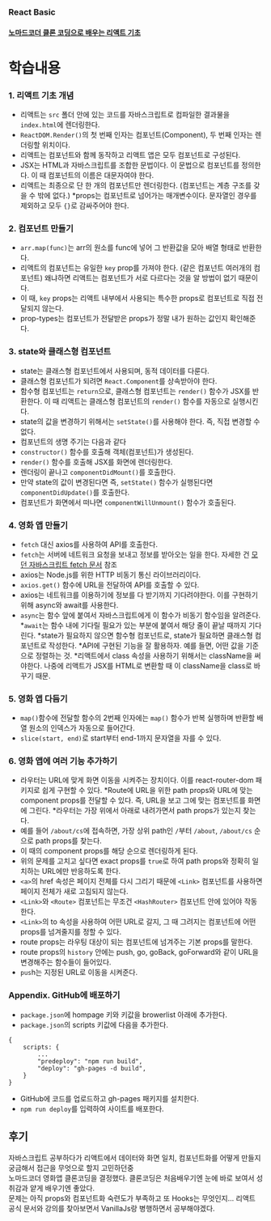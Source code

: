 ### React Basic

#### [노마드코더 클론 코딩으로 배우는 리액트 기초](https://nomadcoders.co/react-fundamentals)

# 학습내용

### 1. 리액트 기초 개념

- 리액트는 `src` 폴더 안에 있는 코드를 자바스크립트로 컴파일한 결과물을 `index.html`에 렌더링한다.
- `ReactDOM.Render()`의 첫 번째 인자는 컴포넌트(Component), 두 번째 인자는 렌더링할 위치이다.
- 리액트는 컴포넌트와 함께 동작하고 리액트 앱은 모두 컴포넌트로 구성된다.
- JSX는 HTML과 자바스크립트를 조합한 문법이다. 이 문법으로 컴포넌트를 정의한다. 이 때 컴포넌트의 이름은 대문자여야 한다.
- 리액트는 최종으로 단 한 개의 컴포넌트만 렌더링한다. (컴포넌트는 계층 구조를 갖을 수 밖에 없다.)
  \*props는 컴포넌트로 넘어가는 매개변수이다. 문자열인 경우를 제외하고 모두 `{}`로 감싸주어야 한다.

### 2. 컴포넌트 만들기

- `arr.map(func)`는 arr의 원소를 func에 넣어 그 반환값을 모아 배열 형태로 반환한다.
- 리액트의 컴포넌트는 유일한 `key` prop를 가져야 한다. (같은 컴포넌트 여러개의 컴포넌트) 왜냐하면 리액트는 컴포넌트가 서로 다르다는 것을 알 방법이 없기 때문이다.
- 이 때, `key` props는 리액트 내부에서 사용되는 특수한 props로 컴포넌트로 직접 전달되지 않는다.
- prop-types는 컴포넌트가 전달받은 props가 정말 내가 원하는 값인지 확인해준다.

### 3. state와 클래스형 컴포넌트

- state는 클래스형 컴포넌트에서 사용되며, 동적 데이터를 다룬다.
- 클래스형 컴포넌트가 되려면 `React.Component`를 상속받아야 한다.
- 함수형 컴포넌트는 `return`으로, 클래스형 컴포넌트는 `render()` 함수가 JSX를 반환한다. 이 때 리액트는 클래스형 컴포넌트의 `render()` 함수를 자동으로 실행시킨다.
- state의 값을 변경하기 위해서는 `setState()`를 사용해야 한다. 즉, 직접 변경할 수 없다.
- 컴포넌트의 생명 주기는 다음과 같다
- `constructor()` 함수를 호출해 객체(컴포넌트)가 생성된다.
- `render()` 함수를 호출해 JSX를 화면에 렌더링한다.
- 렌더링이 끝나고 `componentDidMount()`를 호출한다.
- 만약 state의 값이 변경된다면 즉, `setState()` 함수가 실행된다면 `componentDidUpdate()`를 호출한다.
- 컴포넌트가 화면에서 떠나면 `componentWillUnmount()` 함수가 호출된다.

### 4. 영화 앱 만들기

- `fetch` 대신 axios를 사용하여 API를 호출한다.
- `fetch`는 서버에 네트워크 요청을 보내고 정보를 받아오는 일을 한다. 자세한 건 [모던 자바스크립트 fetch 문서](https://ko.javascript.info/fetch) 참조
- axios는 Node.js를 위한 HTTP 비동기 통신 라이브러리이다.
- `axios.get()` 함수에 URL을 전달하여 API를 호출할 수 있다.
- axios는 네트워크를 이용하기에 정보를 다 받기까지 기다려야한다. 이를 구현하기 위해 async와 await를 사용한다.
- `async`는 함수 앞에 붙여서 자바스크립트에게 이 함수가 비동기 함수임을 알려준다.
  *`await`는 함수 내에 기다릴 필요가 있는 부분에 붙여서 해당 줄이 끝날 때까지 기다린다.
  *state가 필요하지 않으면 함수형 컴포넌트로, state가 필요하면 클래스형 컴포넌트로 작성한다.
  *API에 구현된 기능을 잘 활용하자. 예를 들면, 어떤 값을 기준으로 정렬하는 것.
  *리액트에서 class 속성을 사용하기 위해서는 className을 써야한다. 나중에 리액트가 JSX를 HTML로 변환할 때 이 className을 class로 바꾸기 때문.

### 5. 영화 앱 다듬기

- `map()`함수에 전달할 함수의 2번째 인자에는 `map()` 함수가 반복 실행하며 반환할 배열 원소의 인덱스가 자동으로 들어간다.
- `slice(start, end)`로 start부터 end-1까지 문자열을 자를 수 있다.

### 6. 영화 앱에 여러 기능 추가하기

- 라우터는 URL에 맞게 화면 이동을 시켜주는 장치이다. 이를 react-router-dom 패키지로 쉽게 구현할 수 있다.
  *Route에 URL을 위한 path props와 URL에 맞는 component props를 전달할 수 있다. 즉, URL을 보고 그에 맞는 컴포넌트를 화면에 그린다.
  *라우터는 가장 위에서 아래로 내려가면서 path props가 있는지 찾는다.
- 예를 들어 `/about/cs`에 접속하면, 가장 상위 path인 `/`부터 `/about`, `/about/cs` 순으로 path props를 찾는다.
- 이 때의 component props를 해당 순으로 렌더링하게 된다.
- 위의 문제를 고치고 싶다면 exact props를 `true`로 하여 path props와 정확히 일치하는 URL에만 반응하도록 한다.
- `<a>`의 href 속성은 페이지 전체를 다시 그리기 때문에 `<Link>` 컴포넌트를 사용하면 페이지 전체가 새로 고침되지 않는다.
- `<Link>`와 `<Route>` 컴포넌트는 무조건 `<HashRouter>` 컴포넌트 안에 있어야 작동한다.
- `<Link>`의 to 속성을 사용하여 어떤 URL로 갈지, 그 때 그려지는 컴포넌트에 어떤 props를 넘겨줄지를 정할 수 있다.
- route props는 라우팅 대상이 되는 컴포넌트에 넘겨주는 기본 props를 말한다.
- route props의 `history` 안에는 push, go, goBack, goForward와 같이 URL을 변경해주는 함수들이 들어있다.
- `pus`h는 지정된 URL로 이동을 시켜준다.

### Appendix. GitHub에 배포하기

- `package.json`에 hompage 키와 키값을 browerlist 아래에 추가한다.
- `package.json`의 scripts 키값에 다음을 추가한다.

```
{
    scripts: {
        ...
        "predeploy": "npm run build",
        "deploy": "gh-pages -d build",
    }
}
```

- GitHub에 코드를 업로드하고 gh-pages 패키지를 설치한다.
- `npm run deploy`를 입력하여 사이트를 배포한다.

## 후기

자바스크립트 공부하다가 리액트에서 데이터와 화면 일치, 컴포넌트화를 어떻게 만들지 궁금해서 접근을 무엇으로 할지 고민하던중<br> 노마드코더 영화앱 클론코딩을 결정했다. 클론코딩은 처음배우기엔 눈에 바로 보여서 성취감과 얕게 배우기엔 좋았다.<br>
문제는 아직 props와 컴포넌트화 숙련도가 부족하고 또 Hooks는 무엇인지... 리액트 공식 문서와 강의를 찾아보면서 VanillaJs랑 병행하면서 공부해야겠다.
